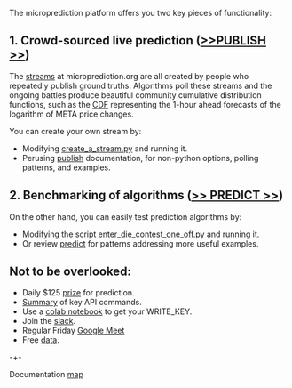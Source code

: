 The microprediction platform offers you two key pieces of functionality:

## 1. Crowd-sourced live prediction ([>>PUBLISH >>](https://microprediction.github.io/microprediction/publish.html))

The [streams](https://www.microprediction.org/browse_streams.html) at
microprediction.org are all created by people who repeatedly publish ground truths. Algorithms
poll these streams and the ongoing battles produce 
beautiful community cumulative distribution functions, such as the [CDF](https://www.microprediction.org/stream_dashboard.html?stream=faang_1&horizon=3555) representing the 1-hour ahead
forecasts of the logarithm of META price changes. 

You can create your own stream by:
 - Modifying [create_a_stream.py](https://github.com/microprediction/microprediction/blob/master/hello_world/create_a_stream.py) and running it. 
 - Perusing [publish](https://microprediction.github.io/microprediction/publish.html)  documentation, for non-python options, polling patterns, and examples.   

## 2. Benchmarking of algorithms ([>> PREDICT >>](https://microprediction.github.io/microprediction/predict.html))

On the other hand, you can easily test prediction algorithms by: 

 - Modifying the script
[enter_die_contest_one_off.py](https://github.com/microprediction/microprediction/blob/master/hello_world/enter_die_contest_one_off.py) and running it.
 - Or review [predict](https://microprediction.github.io/microprediction/predict.html) for patterns addressing more useful examples. 

## Not to be overlooked:

 - Daily $125 [prize](https://www.microprediction.com/competitions/daily) for prediction.  
 - [Summary](https://microprediction.github.io/microprediction/summary.html) of key API commands.
 - Use a [colab notebook](https://github.com/microprediction/microprediction/blob/master/notebook_examples/New_Key.ipynb) to get your WRITE_KEY. 
 - Join the [slack](https://microprediction.github.io/microprediction/slack.html). 
 - Regular Friday [Google Meet](https://microprediction.github.io/microprediction/meet.html)
 - Free [data](https://microprediction.github.io/microprediction/data.html). 
 
-+- 

Documentation [map](https://microprediction.github.io/microprediction/map.html)






